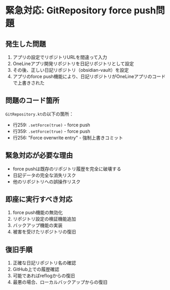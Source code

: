 # 緊急対応: GitRepository force push問題

## 発生した問題
1. アプリの設定でリポジトリURLを間違って入力
2. OneLineアプリ開発リポジトリを日記リポジトリとして設定
3. その後、正しい日記リポジトリ（obsidian-vault）を設定
4. アプリのforce push機能により、日記リポジトリがOneLineアプリのコードで上書きされた

## 問題のコード箇所
`GitRepository.kt`の以下の箇所：
- 行259: `.setForce(true)` - force push
- 行359: `.setForce(true)` - force push
- 行256: "Force overwrite entry" - 強制上書きコミット

## 緊急対応が必要な理由
- force pushは既存のリポジトリ履歴を完全に破壊する
- 日記データの完全な消失リスク
- 他のリポジトリへの誤操作リスク

## 即座に実行すべき対応
1. force push機能の無効化
2. リポジトリ設定の検証機能追加
3. バックアップ機能の実装
4. 被害を受けたリポジトリの復旧

## 復旧手順
1. 正確な日記リポジトリ名の確認
2. GitHub上での履歴確認
3. 可能であればreflogからの復旧
4. 最悪の場合、ローカルバックアップからの復旧

